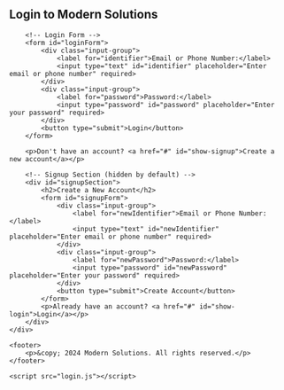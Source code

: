 <!DOCTYPE html>
<html lang="en">
<head>
    <meta charset="UTF-8">
    <meta name="viewport" content="width=device-width, initial-scale=1.0">
    <title>Login - Modern Solutions</title>
    <link rel="stylesheet" href="styles.css">
</head>
<body>
    <div class="login-container">
        <h2>Login to Modern Solutions</h2>

        <!-- Login Form -->
        <form id="loginForm">
            <div class="input-group">
                <label for="identifier">Email or Phone Number:</label>
                <input type="text" id="identifier" placeholder="Enter email or phone number" required>
            </div>
            <div class="input-group">
                <label for="password">Password:</label>
                <input type="password" id="password" placeholder="Enter your password" required>
            </div>
            <button type="submit">Login</button>
        </form>

        <p>Don't have an account? <a href="#" id="show-signup">Create a new account</a></p>

        <!-- Signup Section (hidden by default) -->
        <div id="signupSection">
            <h2>Create a New Account</h2>
            <form id="signupForm">
                <div class="input-group">
                    <label for="newIdentifier">Email or Phone Number:</label>
                    <input type="text" id="newIdentifier" placeholder="Enter email or phone number" required>
                </div>
                <div class="input-group">
                    <label for="newPassword">Password:</label>
                    <input type="password" id="newPassword" placeholder="Enter your password" required>
                </div>
                <button type="submit">Create Account</button>
            </form>
            <p>Already have an account? <a href="#" id="show-login">Login</a></p>
        </div>
    </div>

    <footer>
        <p>&copy; 2024 Modern Solutions. All rights reserved.</p>
    </footer>

    <script src="login.js"></script>
</body>
</html>
